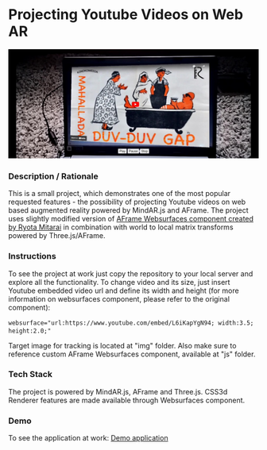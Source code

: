 # Projecting Youtube Videos on Web AR
<img alt="Screenshot" src="img/screenshot.jpg" width="600">

### **Description / Rationale**
This is a small project, which demonstrates one of the most popular requested features - the possibility of projecting Youtube videos on web based augmented reality powered by MindAR.js and AFrame. The project uses slightly modified version of <a href="https://github.com/ryota-mitarai/aframe-websurfaces">AFrame Websurfaces component created by Ryota Mitarai</a> in combination with world to local matrix transforms powered by Three.js/AFrame.  

### **Instructions**
To see the project at work just copy the repository to your local server and explore all the functionality. To change video and its size, just insert Youtube embedded video url and define its width and height (for more information on websurfaces component, please refer to the original component):
```
websurface="url:https://www.youtube.com/embed/L6iKapYgN94; width:3.5; height:2.0;"
```
Target image for tracking is located at "img" folder. Also make sure to reference custom AFrame Websurfaces component, available at "js" folder.

### **Tech Stack**
The project is powered by MindAR.js, AFrame and Three.js. CSS3d Renderer features are made available through Websurfaces component. 

### **Demo**
To see the application at work: [Demo application](https://webar-youtube.glitch.me/)
